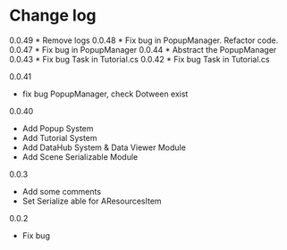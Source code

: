 ﻿<h1> Change log </h1>
0.0.49
* Remove logs
0.0.48
* Fix bug in PopupManager. Refactor code.
0.0.47
* Fix bug in PopupManager
0.0.44
* Abstract the PopupManager
0.0.43
* Fix bug Task in Tutorial.cs
0.0.42
* Fix bug Task in Tutorial.cs

0.0.41
* fix bug PopupManager, check Dotween exist

0.0.40
* Add Popup System
* Add Tutorial System
* Add DataHub System & Data Viewer Module
* Add Scene Serializable Module

0.0.3
* Add some comments
* Set Serialize able for AResourcesItem

0.0.2
* Fix bug